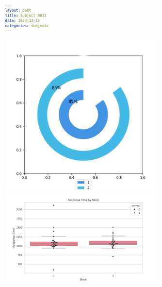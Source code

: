 ```yaml
---
layout: post
title: Subject 8011
date: 2024-12-15
categories: subjects
---
```


![](data/8011/run-4/8011__acc_test.png)
![](data/8011/run-4/8011_rt.png)
